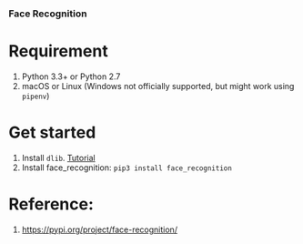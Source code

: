 ### Face Recognition

# Requirement
1. Python 3.3+ or Python 2.7
2. macOS or Linux (Windows not officially supported, but might work using `pipenv`)

# Get started
1. Install `dlib`. [Tutorial](https://gist.github.com/ageitgey/629d75c1baac34dfa5ca2a1928a7aeaf)
2. Install face_recognition: `pip3 install face_recognition`

# Reference: 
1. https://pypi.org/project/face-recognition/
